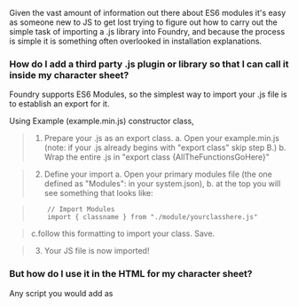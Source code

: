 Given the vast amount of information out there about ES6 modules it's easy as someone new to JS to get lost trying to figure out how to carry out the simple task of importing a .js library into Foundry, and because the process is simple it is something often overlooked in installation explanations.

### How do I add a third party .js plugin or library so that I can call it inside my character sheet?
Foundry supports ES6 Modules, so the simplest way to import your .js file is to establish an export for it. 

Using Example (example.min.js) constructor class,

> 1. Prepare your .js as an export class.
> a. Open your example.min.js (note: if your .js already begins with "export class" skip step B.)
> b. Wrap the entire .js in "export class <classname> {AllTheFunctionsGoHere}" 

> 2. Define your import
> a. Open your primary modules file (the one defined as "Modules": in your system.json),
> b. at the top you will see something that looks like:

>         // Import Modules
>         import { classname } from "./module/yourclasshere.js"

> c.follow this formatting to import your class. Save.

> 3. Your JS file is now imported! 

### But how do I use it in the HTML for my character sheet? 

Any script you would add as <script> in your HTML file you can add in the extended Actorsheet .js (by using the function 

> activateListeners(html)
>  {
> your script here
> }

